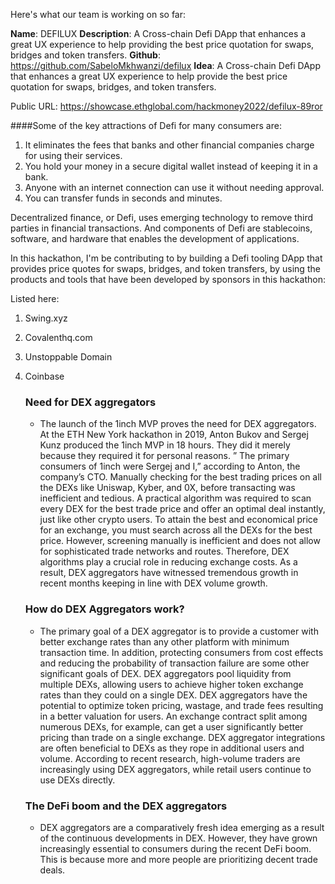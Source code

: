 Here's what our team is working on so far:

**Name**: DEFILUX
**Description**: A Cross-chain Defi DApp that enhances a great UX experience to help providing the best price quotation for swaps, bridges and token transfers.
**Github**: https://github.com/SabeloMkhwanzi/defilux
**Idea**: A Cross-chain Defi DApp that enhances a great UX experience to help provide the best price quotation for swaps, bridges, and token transfers.

Public URL: https://showcase.ethglobal.com/hackmoney2022/defilux-89ror

####Some of the key attractions of Defi for many consumers are:

1. It eliminates the fees that banks and other financial companies charge for using their services.
2. You hold your money in a secure digital wallet instead of keeping it in a bank.
3. Anyone with an internet connection can use it without needing approval.
4. You can transfer funds in seconds and minutes.

Decentralized finance, or Defi, uses emerging technology to remove third parties in financial transactions.
And components of Defi are stablecoins, software, and hardware that enables the development of applications.

In this hackathon, I'm be contributing to by building a Defi tooling DApp that provides price quotes for swaps, bridges, and token transfers, by using the products and tools that have been developed by sponsors in this hackathon:

Listed here:

1. Swing.xyz
2. Covalenthq.com
3. Unstoppable Domain
4. Coinbase

   ### Need for DEX aggregators

   - The launch of the 1inch MVP proves the need for DEX aggregators. At the ETH New York hackathon in 2019, Anton Bukov and Sergej Kunz produced the 1inch MVP in 18 hours. They did it merely because they required it for personal reasons. ” The primary consumers of 1inch were Sergej and I,” according to Anton, the company’s CTO. Manually checking for the best trading prices on all the DEXs like Uniswap, Kyber, and 0X, before transacting was inefficient and tedious. A practical algorithm was required to scan every DEX for the best trade price and offer an optimal deal instantly, just like other crypto users. To attain the best and economical price for an exchange, you must search across all the DEXs for the best price. However, screening manually is inefficient and does not allow for sophisticated trade networks and routes. Therefore, DEX algorithms play a crucial role in reducing exchange costs. As a result, DEX aggregators have witnessed tremendous growth in recent months keeping in line with DEX volume growth.

   ### How do DEX Aggregators work?

   - The primary goal of a DEX aggregator is to provide a customer with better exchange rates than any other platform with minimum transaction time. In addition, protecting consumers from cost effects and reducing the probability of transaction failure are some other significant goals of DEX. DEX aggregators pool liquidity from multiple DEXs, allowing users to achieve higher token exchange rates than they could on a single DEX. DEX aggregators have the potential to optimize token pricing, wastage, and trade fees resulting in a better valuation for users. An exchange contract split among numerous DEXs, for example, can get a user significantly better pricing than trade on a single exchange. DEX aggregator integrations are often beneficial to DEXs as they rope in additional users and volume. According to recent research, high-volume traders are increasingly using DEX aggregators, while retail users continue to use DEXs directly.

   ### The DeFi boom and the DEX aggregators

   - DEX aggregators are a comparatively fresh idea emerging as a result of the continuous developments in DEX. However, they have grown increasingly essential to consumers during the recent DeFi boom. This is because more and more people are prioritizing decent trade deals.
